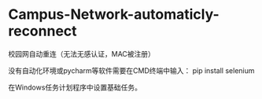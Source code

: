 # Campus-Network-automaticly-reconnect
校园网自动重连（无法无感认证，MAC被注册）

没有自动化环境或pycharm等软件需要在CMD终端中输入：
 pip install selenium

在Windows任务计划程序中设置基础任务。

